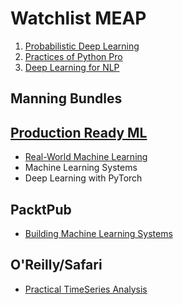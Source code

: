 # Watchlist MEAP

1. [Probabilistic Deep Learning](https://www.manning.com/books/probabilistic-deep-learning-with-python?utm_source=facebook&utm_medium=social&utm_campaign=book_probabilisticdeeplearningwithpython&utm_content=promo)
2. [Practices of Python Pro](https://www.manning.com/books/practices-of-the-python-pro)
3. [Deep Learning for NLP](https://www.manning.com/books/deep-learning-for-natural-language-processing)


## Manning Bundles

## [Production Ready ML](https://www.manning.com/bundles/production-ready-deep-learning)

- [Real-World Machine Learning](https://drive.google.com/open?id=1UBa_RZs78StdJbOkQv2SoopzO_gOFXAD)
- Machine Learning Systems
- Deep Learning with PyTorch 

## PacktPub

- [Building Machine Learning Systems](https://learning.oreilly.com/library/view/building-machine-learning/9781788623223/)

## O'Reilly/Safari
- [Practical TimeSeries Analysis](https://learning.oreilly.com/library/view/practical-time-series/9781492041641)
